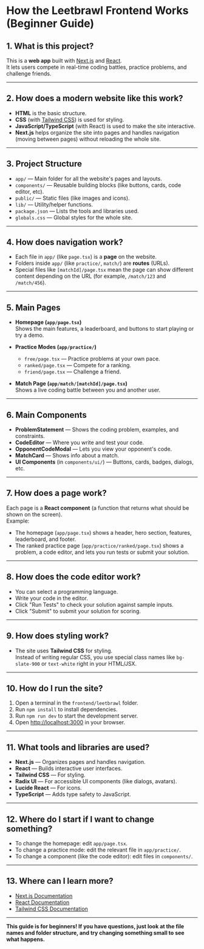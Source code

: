 # How the Leetbrawl Frontend Works (Beginner Guide)

## 1. What is this project?

This is a **web app** built with [Next.js](https://nextjs.org/) and [React](https://react.dev/).  
It lets users compete in real-time coding battles, practice problems, and challenge friends.

---

## 2. How does a modern website like this work?

- **HTML** is the basic structure.
- **CSS** (with [Tailwind CSS](https://tailwindcss.com/)) is used for styling.
- **JavaScript/TypeScript** (with React) is used to make the site interactive.
- **Next.js** helps organize the site into pages and handles navigation (moving between pages) without reloading the whole site.

---

## 3. Project Structure

- `app/` — Main folder for all the website's pages and layouts.
- `components/` — Reusable building blocks (like buttons, cards, code editor, etc).
- `public/` — Static files (like images and icons).
- `lib/` — Utility/helper functions.
- `package.json` — Lists the tools and libraries used.
- `globals.css` — Global styles for the whole site.

---

## 4. How does navigation work?

- Each file in `app/` (like `page.tsx`) is a **page** on the website.
- Folders inside `app/` (like `practice/`, `match/`) are **routes** (URLs).
- Special files like `[matchId]/page.tsx` mean the page can show different content depending on the URL (for example, `/match/123` and `/match/456`).

---

## 5. Main Pages

- **Homepage (`app/page.tsx`)**  
  Shows the main features, a leaderboard, and buttons to start playing or try a demo.

- **Practice Modes (`app/practice/`)**
  - `free/page.tsx` — Practice problems at your own pace.
  - `ranked/page.tsx` — Compete for a ranking.
  - `friend/page.tsx` — Challenge a friend.

- **Match Page (`app/match/[matchId]/page.tsx`)**  
  Shows a live coding battle between you and another user.

---

## 6. Main Components

- **ProblemStatement** — Shows the coding problem, examples, and constraints.
- **CodeEditor** — Where you write and test your code.
- **OpponentCodeModal** — Lets you view your opponent's code.
- **MatchCard** — Shows info about a match.
- **UI Components** (in `components/ui/`) — Buttons, cards, badges, dialogs, etc.

---

## 7. How does a page work?

Each page is a **React component** (a function that returns what should be shown on the screen).  
Example:  
- The homepage (`app/page.tsx`) shows a header, hero section, features, leaderboard, and footer.
- The ranked practice page (`app/practice/ranked/page.tsx`) shows a problem, a code editor, and lets you run tests or submit your solution.

---

## 8. How does the code editor work?

- You can select a programming language.
- Write your code in the editor.
- Click "Run Tests" to check your solution against sample inputs.
- Click "Submit" to submit your solution for scoring.

---

## 9. How does styling work?

- The site uses **Tailwind CSS** for styling.  
  Instead of writing regular CSS, you use special class names like `bg-slate-900` or `text-white` right in your HTML/JSX.

---

## 10. How do I run the site?

1. Open a terminal in the `frontend/leetbrawl` folder.
2. Run `npm install` to install dependencies.
3. Run `npm run dev` to start the development server.
4. Open [http://localhost:3000](http://localhost:3000) in your browser.

---

## 11. What tools and libraries are used?

- **Next.js** — Organizes pages and handles navigation.
- **React** — Builds interactive user interfaces.
- **Tailwind CSS** — For styling.
- **Radix UI** — For accessible UI components (like dialogs, avatars).
- **Lucide React** — For icons.
- **TypeScript** — Adds type safety to JavaScript.

---

## 12. Where do I start if I want to change something?

- To change the homepage: edit `app/page.tsx`.
- To change a practice mode: edit the relevant file in `app/practice/`.
- To change a component (like the code editor): edit files in `components/`.

---

## 13. Where can I learn more?

- [Next.js Documentation](https://nextjs.org/docs)
- [React Documentation](https://react.dev/learn)
- [Tailwind CSS Documentation](https://tailwindcss.com/docs)

---

**This guide is for beginners! If you have questions, just look at the file names and folder structure, and try changing something small to see what happens.** 
